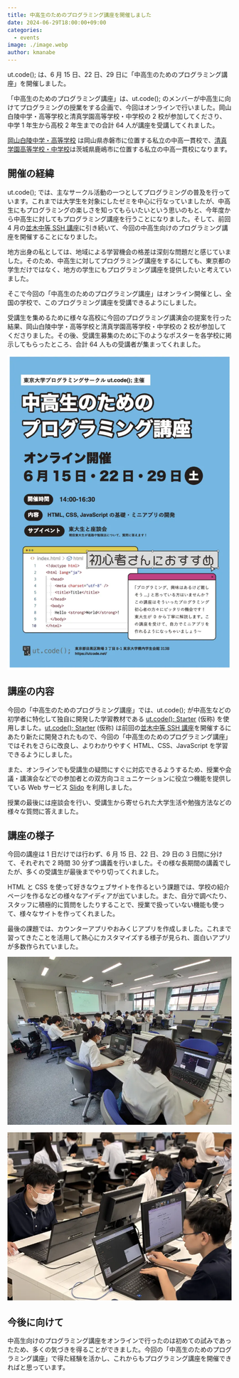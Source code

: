 ```yaml
---
title: 中高生のためのプログラミング講座を開催しました
date: 2024-06-29T18:00:00+09:00
categories:
  - events
image: ./image.webp
author: kmanabe
---
```


ut.code(); は、6 月 15 日、22 日、29 日に「中高生のためのプログラミング講座」を開催しました。

「中高生のためのプログラミング講座」は、ut.code(); のメンバーが中高生に向けてプログラミングの授業をする企画で、今回はオンラインで行いました。岡山白陵中学・高等学校と清真学園高等学校・中学校の 2 校が参加してくださり、中学 1 年生から高校 2 年生までの合計 64 人が講座を受講してくれました。

[岡山白陵中学・高等学校](https://www.okahaku.ed.jp/) は岡山県赤磐市に位置する私立の中高一貫校で、[清真学園高等学校・中学校](https://www.seishin-web.jp/)は茨城県鹿嶋市に位置する私立の中高一貫校になります。

## 開催の経緯

ut.code(); では、主なサークル活動の一つとしてプログラミングの普及を行っています。これまでは大学生を対象にしたゼミを中心に行なっていましたが、中高生にもプログラミングの楽しさを知ってもらいたいという思いのもと、今年度から中高生に対してもプログラミング講座を行うことになりました。そして、前回 4 月の[並木中等 SSH 講座](/articles/2024-namiki-secondary-school-ssh-seminar/)に引き続いて、今回の中高生向けのプログラミング講座を開催することになりました。

地方出身の私としては、地域による学習機会の格差は深刻な問題だと感じていました。そのため、中高生に対してプログラミング講座をするにしても、東京都の学生だけではなく、地方の学生にもプログラミング講座を提供したいと考えていました。

そこで今回の「中高生のためのプログラミング講座」はオンライン開催とし、全国の学校で、このプログラミング講座を受講できるようにしました。

受講生を集めるために様々な高校に今回のプログラミング講演会の提案を行った結果、岡山白陵中学・高等学校と清真学園高等学校・中学校の 2 校が参加してくださりました。その後、受講生募集のために下のようなポスターを各学校に掲示してもらったところ、合計 64 人もの受講者が集まってくれました。

![ポスター](./poster.webp)

## 講座の内容

今回の「中高生のためのプログラミング講座」では、ut.code(); が中高生などの初学者に特化して独自に開発した学習教材である [ut.code(); Starter](https://starter.utcode.net/) (仮称) を使用しました。[ut.code(); Starter](https://starter.utcode.net/) (仮称) は前回の[並木中等 SSH 講座](/articles/2024-namiki-secondary-school-ssh-seminar/)を開催するにあたり新たに開発されたもので、今回の「中高生のためのプログラミング講座」ではそれをさらに改良し、よりわかりやすく HTML、CSS、JavaScript を学習できるようにしました。

また、オンラインでも受講生の疑問にすぐに対応できるようするため、授業や会議・講演会などでの参加者との双方向コミュニケーションに役立つ機能を提供している Web サービス [Slido](https://www.slido.com/jp) を利用しました。

授業の最後には座談会を行い、受講生から寄せられた大学生活や勉強方法などの様々な質問に答えました。

## 講座の様子

今回の講座は 1 日だけでは行わず、6 月 15 日、22 日、29 日の 3 日間に分けて、それぞれで 2 時間 30 分ずつ講義を行いました。その様な長期間の講義でしたが、多くの受講生が最後までやり切ってくれました。

HTML と CSS を使って好きなウェブサイトを作るという課題では、学校の紹介ページを作るなどの様々なアイディアが出ていました。また、自分で調べたり、スタッフに積極的に質問をしたりすることで、授業で扱っていない機能も使って、様々なサイトを作ってくれました。

最後の課題では、カウンターアプリやおみくじアプリを作成しました。これまで習ってきたことを活用して熱心にカスタマイズする様子が見られ、面白いアプリが多数作られていました。

![岡山白陵の授業風景](./okahaku-student.webp)

![清真学園の授業風景](./seishin-student.webp)

## 今後に向けて

中高生向けのプログラミング講座をオンラインで行ったのは初めての試みであったため、多くの気づきを得ることができました。今回の「中高生のためのプログラミング講座」で得た経験を活かし、これからもプログラミング講座を開催できればと思っています。
